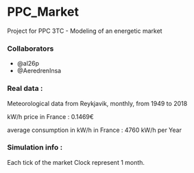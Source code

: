 # PPC_Market
Project for PPC 3TC - Modeling of an energetic market

### Collaborators
- @al26p
- @AeredrenInsa

### Real data :
Meteorological data from Reykjavik, monthly, from 1949 to 2018

kW/h price in France : 0.1469€

average consumption in kW/h in France : 4760 kW/h per Year

### Simulation info :
Each tick of the market Clock represent 1 month.
